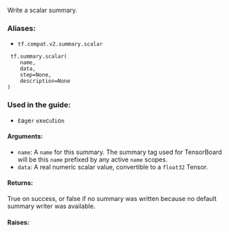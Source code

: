 Write a scalar summary.
### Aliases:
- `tf.compat.v2.summary.scalar`

```
 tf.summary.scalar(
    name,
    data,
    step=None,
    description=None
)
```
### Used in the guide:
- ``E``a``g``e``r`` ``e``x``e``c``u``t``i``o``n``
#### Arguments:
- `name`: A `name` for this summary. The summary tag used for TensorBoard will be this `name` prefixed by any active `name` scopes.
- `data`: A real numeric scalar value, convertible to a `float32` Tensor.
#### Returns:
True on success, or false if no summary was written because no default summary writer was available.
#### Raises:
